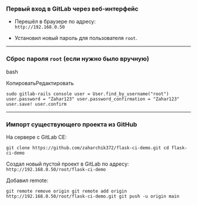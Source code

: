 ### Первый вход в GitLab через веб-интерфейс

- Перешёл в браузере по адресу:  
    `http://192.168.0.50`
    
- Установил новый пароль для пользователя `root`.
    

---

### Сброс пароля `root` (если нужно было вручную)

bash

КопироватьРедактировать

`sudo gitlab-rails console user = User.find_by_username("root") user.password = "Zahar123" user.password_confirmation = "Zahar123" user.save! user.confirm`

---

### Импорт существующего проекта из GitHub

На сервере с GitLab CE:

`git clone https://github.com/zaharchik372/flask-ci-demo.git cd flask-ci-demo`

Создал новый пустой проект в GitLab по адресу:  
`http://192.168.0.50/root/flask-ci-demo`

Добавил remote:

`git remote remove origin git remote add origin http://192.168.0.50/root/flask-ci-demo.git git push -u origin main`